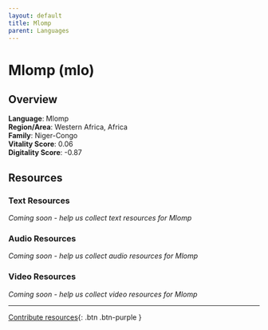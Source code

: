```yaml
---
layout: default
title: Mlomp
parent: Languages
---
```


# Mlomp (mlo)

## Overview

**Language**: Mlomp  
**Region/Area**: Western Africa, Africa  
**Family**: Niger-Congo  
**Vitality Score**: 0.06  
**Digitality Score**: -0.87  

## Resources

### Text Resources
*Coming soon - help us collect text resources for Mlomp*

### Audio Resources
*Coming soon - help us collect audio resources for Mlomp*

### Video Resources
*Coming soon - help us collect video resources for Mlomp*

---

[Contribute resources](https://fairtrain.github.io/){: .btn .btn-purple }
